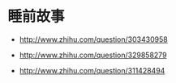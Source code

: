 # 睡前故事

- http://www.zhihu.com/question/303430958

- http://www.zhihu.com/question/329858279

- http://www.zhihu.com/question/311428494